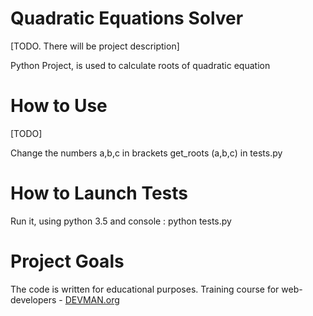 # Quadratic Equations Solver
[TODO. There will be project description]

Python Project, is used to calculate roots of quadratic equation

# How to Use
[TODO]

Change the numbers a,b,c in brackets get_roots (a,b,c) in tests.py

# How to Launch Tests

Run it, using python 3.5 and console : python tests.py

# Project Goals

The code is written for educational purposes. Training course for web-developers - [DEVMAN.org](https://devman.org)
